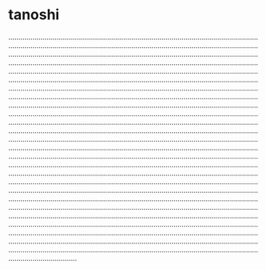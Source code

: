 # tanoshi

..........................................................................................................................................................................................................................................................................................................................................................................................................................................................................................................................................................................................................................................................................................................................................................................................................................................................................................................................................................................................................................................................................................................................................................................................................................................................................................................................................................................................................................................................................................................................................................................................................................................................................................................................................................................................................................................................................................................................................................................................................................................................................................................................................................................................................................................................................................................................................................................................................................................................................................................................................................................................................................................................................................................................................................................................................................................................................................................................................................................................................................................................................................................................................................................................................................................................................................................................................................................................